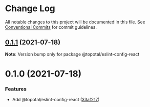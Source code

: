 # Change Log

All notable changes to this project will be documented in this file.
See [Conventional Commits](https://conventionalcommits.org) for commit guidelines.

## [0.1.1](https://github.com/topotal/js-sdk/compare/@topotal/eslint-config-react@0.1.0...@topotal/eslint-config-react@0.1.1) (2021-07-18)

**Note:** Version bump only for package @topotal/eslint-config-react





# 0.1.0 (2021-07-18)


### Features

* Add @topotal/eslint-config-react ([33af217](https://github.com/topotal/js-sdk/commit/33af217995abbedf111f5f700c52fb75bf6607d9))
